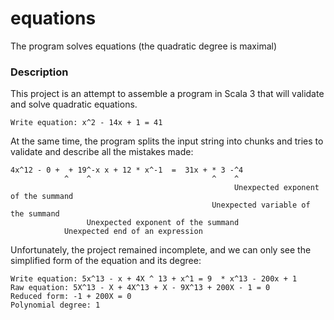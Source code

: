 # equations
The program solves equations (the quadratic degree is maximal)

### Description

This project is an attempt to assemble a program in Scala 3 that will validate and solve quadratic equations.
```
Write equation: x^2 - 14x + 1 = 41
```

At the same time, the program splits the input string into chunks and tries to validate and describe all the mistakes made:
```
4x^12 - 0 +  + 19^-x x + 12 * x^-1  =  31x + * 3 -^4
            ^    ^                           ^    ^
                                                  Unexpected exponent of the summand
                                             Unexpected variable of the summand
                 Unexpected exponent of the summand
            Unexpected end of an expression

```

Unfortunately, the project remained incomplete, and we can only see the simplified form of the equation and its degree:
```
Write equation: 5x^13 - x + 4X ^ 13 + x^1 = 9  * x^13 - 200x + 1
Raw equation: 5X^13 - X + 4X^13 + X - 9X^13 + 200X - 1 = 0
Reduced form: -1 + 200X = 0
Polynomial degree: 1
```